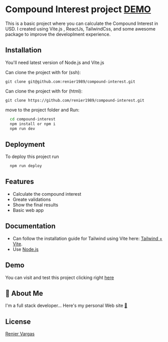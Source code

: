 
# Compound Interest project  [DEMO](https://renier1989.github.io/compound-interest/)

This is a basic project where you can calculate the Compound Interest in USD.
I created using Vite.js , ReactJs, TailwindCss, and some awesome package to improve the developlment experience.





## Installation

You'll need latest version of Node.js and Vite.js

Can clone the project with for (ssh):
```
git clone git@github.com:renier1989/compound-interest.git 
```
Can clone the project with for (html):
```
git clone https://github.com/renier1989/compound-interest.git 
```
move to the project folder and Run:
```bash
  cd compound-interest
  npm install or npm i
  npm run dev
```
    
## Deployment

To deploy this project run

```bash
  npm run deploy
```


## Features

- Calculate the compound interest
- Greate validations
- Show the final results 
- Basic web app


## Documentation

- Can follow the installation guide for Tailwind using Vite here: [Tailwind + Vite](https://tailwindcss.com/docs/guides/vite).
- Use [Node.js](https://nodejs.org/en)



## Demo

You can visit and test this project clicking right [here](http://reniervargas.com/compound-interest/)


## 🚀 About Me
I'm a full stack developer...
Here's my personal Web site [🔗](http://reniervargas.com/)


## License

[Renier Vargas](https://reniervargas.com)


